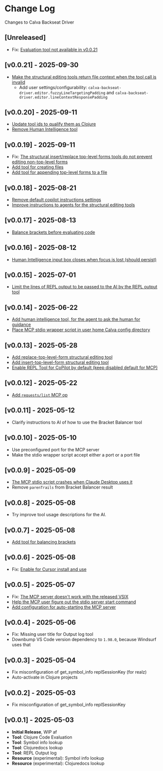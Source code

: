 # Change Log

Changes to Calva Backseat Driver

## [Unreleased]

- Fix: [Evaluation tool not available in v0.0.21](https://github.com/BetterThanTomorrow/calva-backseat-driver/issues/39)

## [v0.0.21] - 2025-09-30

- [Make the structural editing tools return file context when the tool call is invalid](https://github.com/BetterThanTomorrow/calva-backseat-driver/issues/37)
  - Add user settings/configurability: `calva-backseat-driver.editor.fuzzyLineTargetingPadding` and `calva-backseat-driver.editor.lineContextResponsePadding`

## [v0.0.20] - 2025-09-11

- [Update tool ids to qualify them as Clojure](https://github.com/BetterThanTomorrow/calva-backseat-driver/issues/34)
- [Remove Human Intelligence tool](https://github.com/BetterThanTomorrow/calva-backseat-driver/issues/35)

## [v0.0.19] - 2025-09-11

- Fix: [The structural insert/replace top-level forms tools do not prevent editing non-top-level forms](https://github.com/BetterThanTomorrow/calva-backseat-driver/issues/32)
- [Add tool for creating files](https://github.com/BetterThanTomorrow/calva-backseat-driver/issues/30)
- [Add tool for appending top-level forms to a file](https://github.com/BetterThanTomorrow/calva-backseat-driver/issues/31)

## [v0.0.18] - 2025-08-21

- [Remove default copilot instructions settings](https://github.com/BetterThanTomorrow/calva-backseat-driver/issues/24)
- [Improve instructions to agents for the structural editing tools](https://github.com/BetterThanTomorrow/calva-backseat-driver/issues/27)

## [v0.0.17] - 2025-08-13

- [Balance brackets before evaluating code](https://github.com/BetterThanTomorrow/calva-backseat-driver/issues/25)

## [v0.0.16] - 2025-08-12

- [Human Intelligence input box closes when focus is lost (should persist)](https://github.com/BetterThanTomorrow/calva-backseat-driver/issues/22)

## [v0.0.15] - 2025-07-01

- [Limit the lines of REPL output to be passed to the AI by the REPL output tool](https://github.com/BetterThanTomorrow/calva-backseat-driver/issues/20)

## [v0.0.14] - 2025-06-22

- [Add human intelligence tool, for the agent to ask the human for guidance](https://github.com/BetterThanTomorrow/calva-backseat-driver/issues/17)
- [Place MCP stdio wrapper script in user home Calva config directory](https://github.com/BetterThanTomorrow/calva-backseat-driver/issues/15)

## [v0.0.13] - 2025-05-28

- [Add replace-top-level-form structural editing tool](https://github.com/BetterThanTomorrow/calva-backseat-driver/issues/12)
- [Add insert-top-level-form structural editing tool](https://github.com/BetterThanTomorrow/calva-backseat-driver/issues/12)
- [Enable REPL Tool for CoPilot by default (keep disabled default for MCP)](https://github.com/BetterThanTomorrow/calva-backseat-driver/issues/14)

## [v0.0.12] - 2025-05-22

- [Add `requests/list` MCP op](https://github.com/BetterThanTomorrow/calva-backseat-driver/issues/9)

## [v0.0.11] - 2025-05-12

- Clarify instructions to AI of how to use the Bracket Balancer tool

## [v0.0.10] - 2025-05-10

- Use preconfigured port for the MCP server
- Make the stdio wrapper script accept either a port or a port file

## [v0.0.9] - 2025-05-09

- [The MCP stdio script crashes when Claude Desktop uses it](https://github.com/BetterThanTomorrow/calva-backseat-driver/issues/7)
- Remove `parenTrails` from Bracket Balancer result

## [v0.0.8] - 2025-05-08

- Try improve tool usage descriptions for the AI.

## [v0.0.7] - 2025-05-08

- [Add tool for balancing brackets](https://github.com/BetterThanTomorrow/calva-backseat-driver/issues/6)

## [v0.0.6] - 2025-05-08

- Fix: [Enable for Cursor install and use](https://github.com/BetterThanTomorrow/calva-backseat-driver/issues/5)

## [v0.0.5] - 2025-05-07

- Fix: [The MCP server doesn't work with the released VSIX](https://github.com/BetterThanTomorrow/calva-backseat-driver/issues/2)
- [Help the MCP user figure out the stdio server start command](https://github.com/BetterThanTomorrow/calva-backseat-driver/issues/3)
- [Add configuration for auto-starting the MCP server](https://github.com/BetterThanTomorrow/calva-backseat-driver/issues/4)

## [v0.0.4] - 2025-05-06

- Fix: Missing user title for Output log tool
- Downbump VS Code version dependency to `1.98.0`, because Windsurf uses that

## [v0.0.3] - 2025-05-04

- Fix misconfiguration of get_symbol_info replSessionKey (for realz)
- Auto-activate in Clojure projects

## [v0.0.2] - 2025-05-03

- Fix misconfiguration of get_symbol_info replSessionKey

## [v0.0.1] - 2025-05-03

- **Initial Release**, WIP af
- **Tool**: Clojure Code Evaluation
- **Tool**: Symbol info lookup
- **Tool**: Clojuredocs lookup
- **Tool**: REPL Output log
- **Resource** (experimental): Symbol info lookup
- **Resource** (experimental): Clojuredocs lookup
